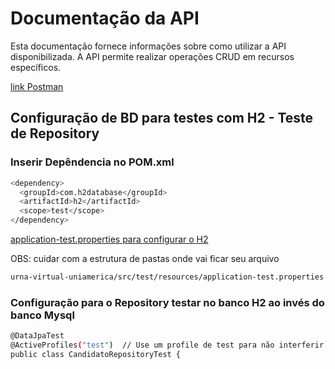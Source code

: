 # Documentação da API

Esta documentação fornece informações sobre como utilizar a API disponibilizada. A API permite realizar operações CRUD em recursos específicos. 


[link Postman](https://documenter.getpostman.com/view/7221853/2sA3rwNaQF)

## Configuração de BD para testes com H2 - Teste de Repository
### Inserir Depêndencia no POM.xml
```bash
<dependency>
  <groupId>com.h2database</groupId>
  <artifactId>h2</artifactId>
  <scope>test</scope>
</dependency>
```

[application-test.properties para configurar o H2](https://github.com/matielojg/4p-springboot-crud-back/blob/main/urna-virtual-uniamerica/src/test/resources/application-test.properties)

OBS: cuidar com a estrutura de pastas onde vai ficar seu arquivo 
```bash
urna-virtual-uniamerica/src/test/resources/application-test.properties
```
### Configuração para o Repository testar no banco H2 ao invés do banco Mysql
```bash
@DataJpaTest
@ActiveProfiles("test")  // Use um profile de test para não interferir no banco real
public class CandidatoRepositoryTest {
```
